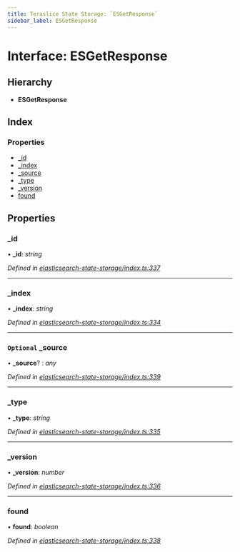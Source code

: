 ```yaml
---
title: Teraslice State Storage: `ESGetResponse`
sidebar_label: ESGetResponse
---
```


# Interface: ESGetResponse

## Hierarchy

* **ESGetResponse**

## Index

### Properties

* [_id](esgetresponse.md#_id)
* [_index](esgetresponse.md#_index)
* [_source](esgetresponse.md#optional-_source)
* [_type](esgetresponse.md#_type)
* [_version](esgetresponse.md#_version)
* [found](esgetresponse.md#found)

## Properties

###  _id

• **_id**: *string*

*Defined in [elasticsearch-state-storage/index.ts:337](https://github.com/terascope/teraslice/blob/0ae31df4/packages/teraslice-state-storage/src/elasticsearch-state-storage/index.ts#L337)*

___

###  _index

• **_index**: *string*

*Defined in [elasticsearch-state-storage/index.ts:334](https://github.com/terascope/teraslice/blob/0ae31df4/packages/teraslice-state-storage/src/elasticsearch-state-storage/index.ts#L334)*

___

### `Optional` _source

• **_source**? : *any*

*Defined in [elasticsearch-state-storage/index.ts:339](https://github.com/terascope/teraslice/blob/0ae31df4/packages/teraslice-state-storage/src/elasticsearch-state-storage/index.ts#L339)*

___

###  _type

• **_type**: *string*

*Defined in [elasticsearch-state-storage/index.ts:335](https://github.com/terascope/teraslice/blob/0ae31df4/packages/teraslice-state-storage/src/elasticsearch-state-storage/index.ts#L335)*

___

###  _version

• **_version**: *number*

*Defined in [elasticsearch-state-storage/index.ts:336](https://github.com/terascope/teraslice/blob/0ae31df4/packages/teraslice-state-storage/src/elasticsearch-state-storage/index.ts#L336)*

___

###  found

• **found**: *boolean*

*Defined in [elasticsearch-state-storage/index.ts:338](https://github.com/terascope/teraslice/blob/0ae31df4/packages/teraslice-state-storage/src/elasticsearch-state-storage/index.ts#L338)*
